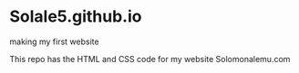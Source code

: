 # Solale5.github.io
making my first website

This repo has the HTML and CSS code for my website Solomonalemu.com
